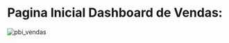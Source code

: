 # Pagina Inicial Dashboard de Vendas:
![pbi_vendas](https://github.com/Patrickcder/Dashboard-Power-BI/assets/98431984/1a4e8438-081b-44cf-b2b9-aa72f58afbb8)
